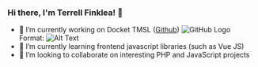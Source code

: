 ### Hi there, I'm Terrell Finklea! 👋

- 🔭 I’m currently working on Docket TMSL ([Github](https://github.com/terrell-merci/docket-sms-demo))
![GitHub Logo](https://i.ibb.co/bHYM4Hj/On-Paste-20210824-112644.png)
Format: ![Alt Text](url)
- 🌱 I’m currently learning frontend javascript libraries (such as Vue JS)
- 👯 I’m looking to collaborate on interesting PHP and JavaScript projects
